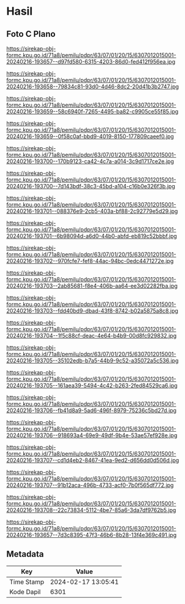 # Hasil

## Foto C Plano

https://sirekap-obj-formc.kpu.go.id/71a8/pemilu/pdpr/63/07/01/20/15/6307012015001-20240216-193657--d97fd580-6315-4203-86d0-fed412f956ea.jpg

https://sirekap-obj-formc.kpu.go.id/71a8/pemilu/pdpr/63/07/01/20/15/6307012015001-20240216-193658--79834c81-93d0-4d46-8dc2-20d41b3b2747.jpg

https://sirekap-obj-formc.kpu.go.id/71a8/pemilu/pdpr/63/07/01/20/15/6307012015001-20240216-193659--58c6940f-7265-4495-ba82-c9905ce55f85.jpg

https://sirekap-obj-formc.kpu.go.id/71a8/pemilu/pdpr/63/07/01/20/15/6307012015001-20240216-193659--0f58c0af-bbd9-4019-8150-177809caeef0.jpg

https://sirekap-obj-formc.kpu.go.id/71a8/pemilu/pdpr/63/07/01/20/15/6307012015001-20240216-193700--170b9123-ca42-4c7a-a014-3c9d1717ce2e.jpg

https://sirekap-obj-formc.kpu.go.id/71a8/pemilu/pdpr/63/07/01/20/15/6307012015001-20240216-193700--7d143bdf-38c3-45bd-a104-c16b0e326f3b.jpg

https://sirekap-obj-formc.kpu.go.id/71a8/pemilu/pdpr/63/07/01/20/15/6307012015001-20240216-193701--088376e9-2cb5-403a-bf88-2c92779e5d29.jpg

https://sirekap-obj-formc.kpu.go.id/71a8/pemilu/pdpr/63/07/01/20/15/6307012015001-20240216-193701--6b98094d-a6d0-44b0-abfd-eb819c52bbbf.jpg

https://sirekap-obj-formc.kpu.go.id/71a8/pemilu/pdpr/63/07/01/20/15/6307012015001-20240216-193702--970fcfe7-fef8-44ac-94bc-0edc4471272e.jpg

https://sirekap-obj-formc.kpu.go.id/71a8/pemilu/pdpr/63/07/01/20/15/6307012015001-20240216-193703--2ab85681-f8e4-406b-aa64-ee3d02282fba.jpg

https://sirekap-obj-formc.kpu.go.id/71a8/pemilu/pdpr/63/07/01/20/15/6307012015001-20240216-193703--fdd40bd9-dbad-43f8-8742-b02a5875a8c8.jpg

https://sirekap-obj-formc.kpu.go.id/71a8/pemilu/pdpr/63/07/01/20/15/6307012015001-20240216-193704--1f5c88cf-deac-4e64-b4b9-00d8fc929832.jpg

https://sirekap-obj-formc.kpu.go.id/71a8/pemilu/pdpr/63/07/01/20/15/6307012015001-20240216-193705--35102edb-b7a5-44b9-9c52-a35072a5c536.jpg

https://sirekap-obj-formc.kpu.go.id/71a8/pemilu/pdpr/63/07/01/20/15/6307012015001-20240216-193705--161aea39-5494-4c42-b263-2fed84529ca6.jpg

https://sirekap-obj-formc.kpu.go.id/71a8/pemilu/pdpr/63/07/01/20/15/6307012015001-20240216-193706--fb41d8a9-5ad6-496f-8979-75236c5bd27d.jpg

https://sirekap-obj-formc.kpu.go.id/71a8/pemilu/pdpr/63/07/01/20/15/6307012015001-20240216-193706--918693a4-69e9-49df-9b4e-53ae57ef928e.jpg

https://sirekap-obj-formc.kpu.go.id/71a8/pemilu/pdpr/63/07/01/20/15/6307012015001-20240216-193707--cd1d4eb2-8467-41ea-9ed2-d656dd0d506d.jpg

https://sirekap-obj-formc.kpu.go.id/71a8/pemilu/pdpr/63/07/01/20/15/6307012015001-20240216-193707--91b12aca-496b-4733-acf0-7b0f565df772.jpg

https://sirekap-obj-formc.kpu.go.id/71a8/pemilu/pdpr/63/07/01/20/15/6307012015001-20240216-193708--22c73834-5112-4be7-85a6-3da7df9762b5.jpg

https://sirekap-obj-formc.kpu.go.id/71a8/pemilu/pdpr/63/07/01/20/15/6307012015001-20240216-193657--7d3c8395-47f3-46b6-8b28-13f4e369c491.jpg


## Metadata

| Key        | Value               |
| ---------- | ------------------- |
| Time Stamp | 2024-02-17 13:05:41 |
| Kode Dapil | 6301                |



